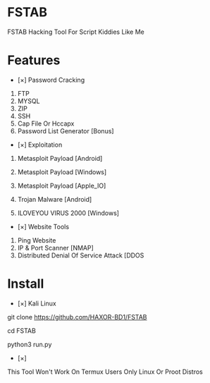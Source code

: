 # FSTAB

FSTAB Hacking Tool For Script Kiddies Like Me

# Features

- [×] Password Cracking
1. FTP
2. MYSQL
3. ZIP
4. SSH
5. Cap File Or Hccapx
6. Password List Generator [Bonus]

- [×] Exploitation 
1. Metasploit Payload [Android]
2. Metasploit Payload [Windows]
3. Metasploit Payload [Apple_IO]

3. Trojan Malware [Android]
4. ILOVEYOU VIRUS 2000 [Windows]

- [×] Website Tools
1. Ping Website
2. IP & Port Scanner [NMAP]
3. Distributed Denial Of Service Attack [DDOS

# Install 

- [×] Kali Linux

git clone https://github.com/HAXOR-BD1/FSTAB

cd FSTAB 

python3 run.py

- [×]

This Tool Won't Work On Termux Users Only Linux Or Proot Distros

